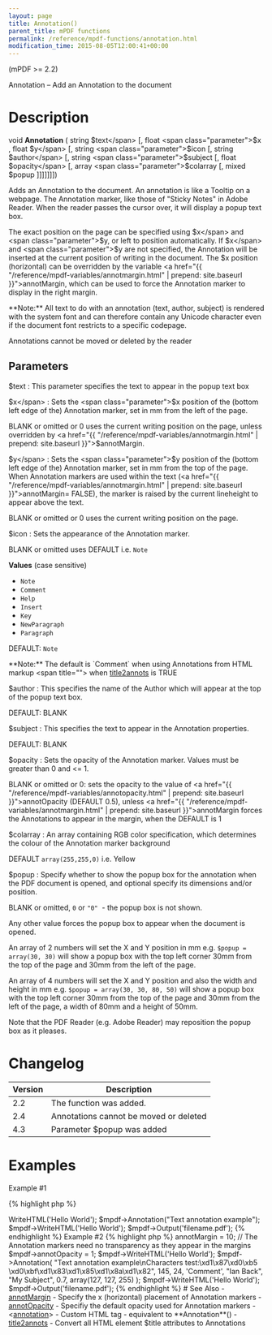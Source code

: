 ```yaml
---
layout: page
title: Annotation()
parent_title: mPDF functions
permalink: /reference/mpdf-functions/annotation.html
modification_time: 2015-08-05T12:00:41+00:00
---
```


(mPDF >= 2.2)

Annotation – Add an Annotation to the document

# Description

void **Annotation** ( 
string <span class="parameter">$text</span> 
[, float <span class="parameter">$x</span> , 
float <span class="parameter">$y</span> 
[, string <span class="parameter">$icon</span> 
[, string <span class="parameter">$author</span> 
[, string <span class="parameter">$subject</span> 
[, float <span class="parameter">$opacity</span> 
[, array <span class="parameter">$colarray</span> 
[, mixed <span class="parameter">$popup</span> 
]]]]]]])

Adds an Annotation to the document. An annotation is like a Tooltip on a webpage. The Annotation marker, like those 
of "Sticky Notes" in Adobe Reader. When the reader passes the cursor over, it will display a popup text box.

The exact position on the page can be specified using <span class="parameter">$x</span> and 
<span class="parameter">$y</span>, or left to position automatically. If <span class="parameter">$x</span> and 
<span class="parameter">$y</span> are not specified, the Annotation will be inserted at the current position of 
writing in the document. The <span class="parameter">$x</span> position (horizontal) can be overridden by the 
variable <a href="{{ "/reference/mpdf-variables/annotmargin.html" | prepend: site.baseurl }}">annotMargin</a>, 
which can be used to force the Annotation marker to display in the right margin.

<div class="alert alert-info" role="alert" markdown="1">
  **Note:** All text to do with an annotation (text, author, subject) is rendered with the system 
  font and can therefore contain any Unicode character even if the document font restricts to a specific codepage.
</div>

Annotations cannot be moved or deleted by the reader

## Parameters

<span class="parameter">$text</span>
: This parameter specifies the text to appear in the popup text box

<span class="parameter">$x</span>
: Sets the <span class="parameter">$x</span> position of the (bottom left edge of the) Annotation marker, 
  set in mm from the left of the page.

  <span class="smallblock">BLANK</span> or omitted or 0 uses the current writing position on the page, unless 
  overridden by <a href="{{ "/reference/mpdf-variables/annotmargin.html" | prepend: site.baseurl }}">$annotMargin</a>.

<span class="parameter">$y</span>
: Sets the <span class="parameter">$y</span> position of the (bottom left edge of the) Annotation marker, set 
  in mm from the top of the page. When Annotation markers are used within the text 
  (<a href="{{ "/reference/mpdf-variables/annotmargin.html" | prepend: site.baseurl }}">annotMargin</a>=
  <span class="smallblock">FALSE</span>), the marker is raised by the current lineheight to appear above the text.

  <span class="smallblock">BLANK</span> or omitted or 0 uses the current writing position on the page.

<span class="parameter">$icon</span>
: Sets the appearance of the Annotation marker.

  <span class="smallblock">BLANK</span> or omitted uses <span class="smallblock">DEFAULT</span> i.e. `Note`

  **Values** (case sensitive)

  * `Note`
  * `Comment`
  * `Help`
  * `Insert`
  * `Key`
  * `NewParagraph`
  * `Paragraph`

  <span class="smallblock">DEFAULT:</span> `Note`

  <div class="alert alert-info" role="alert" markdown="1">
    **Note:** The default is `Comment` when using Annotations from HTML markup &lt;span title=""&gt;
    when <a href="{{ "/reference/mpdf-variables/title2annots.html" | prepend: site.baseurl }}">title2annots</a> 
    is <span class="smallblock">TRUE</span>
  </div>

<span class="parameter">$author</span>
: This specifies the name of the Author which will appear at the top of the popup text box.

  <span class="smallblock">DEFAULT</span>: <span class="smallblock">BLANK</span>

<span class="parameter">$subject</span>
: This specifies the text to appear in the Annotation properties.

  <span class="smallblock">DEFAULT</span>: <span class="smallblock">BLANK</span>

<span class="parameter">$opacity</span>
: Sets the opacity of the Annotation marker. Values must be greater than 0 and <= 1.

  <span class="smallblock">BLANK</span> or omitted or 0: sets the opacity to the value of 
  <a href="{{ "/reference/mpdf-variables/annotopacity.html" | prepend: site.baseurl }}">annotOpacity</a> 
  (<span class="smallblock">DEFAULT</span> 0.5), 
  unless <a href="{{ "/reference/mpdf-variables/annotmargin.html" | prepend: site.baseurl }}">annotMargin</a> 
  forces the Annotations to appear in the margin, when the <span class="smallblock">DEFAULT</span> is 1

<span class="parameter">$colarray</span>
: An array containing RGB color specification, which determines the colour of the Annotation marker background

  <span class="smallblock">DEFAULT</span> `array(255,255,0)` i.e. Yellow

<span class="parameter">$popup</span>
: Specify whether to show the popup box for the annotation when the PDF document is opened, and optional specify its 
  dimensions and/or position.

  <span class="smallblock">BLANK</span> or omitted, `0` or `"0"`  - the popup box is not shown.

  Any other value forces the popup box to appear when the document is opened.

  An array of 2 numbers will set the X and Y position in mm e.g. `$popup = array(30, 30)` 
  will show a popup box with the top left corner 30mm from the top of the page and 30mm from the left of the page.

  An array of 4 numbers will set the X and Y position and also the width and height in mm e.g. 
  `$popup = array(30, 30, 80, 50)` will show a popup box with the top left corner 30mm from 
  the top of the page and 30mm from the left of the page, a width of 80mm and a height of 50mm.

  Note that the PDF Reader (e.g. Adobe Reader) may reposition the popup box as it pleases.

# Changelog

<table class="table">
<thead>
  <tr>
    <th>Version</th>
    <th>Description</th>
  </tr>
</thead>
<tbody>
  <tr>
    <td>2.2</td>
    <td>The function was added.</td>
  </tr>
  <tr>
    <td>2.4</td>
    <td>Annotations cannot be moved or deleted</td>
  </tr>
  <tr>
    <td>4.3</td>
    <td>Parameter <span class="parameter">$popup</span> was added</td>
  </tr>
</tbody>
</table>

# Examples

Example #1

{% highlight php %}
<?php
$mpdf = new \Mpdf\Mpdf();

$mpdf->WriteHTML('Hello World');
$mpdf->Annotation("Text annotation example");
$mpdf->WriteHTML('Hello World');

$mpdf->Output('filename.pdf');
{% endhighlight %}

Example #2

{% highlight php %}
<?php
$mpdf = new \Mpdf\Mpdf();

// The Annotation markers will appear 10mm in from the right margin of the page
$mpdf->annotMargin = 10;
// The Annotation markers need no transparency as they appear in the margins
$mpdf->annotOpacity = 1;

$mpdf->WriteHTML('Hello World');
$mpdf->Annotation(
    "Text annotation example\nCharacters test:\xd1\x87\xd0\xb5 \xd0\xbf\xd1\x83\xd1\x85\xd1\x8a\xd1\x82", 
    145, 24, 'Comment', "Ian Back", "My Subject", 
    0.7, array(127, 127, 255)
);
$mpdf->WriteHTML('Hello World');

$mpdf->Output('filename.pdf');
{% endhighlight %}

# See Also

- <a href="http://uk3.php.net/manual/en/function.explode.php"> </a><a href="{{ "/reference/mpdf-variables/annotmargin.html" | prepend: site.baseurl }}">annotMargin</a> - Specify the x (horizontal) placement of Annotation markers
- <a href="{{ "/reference/mpdf-variables/annotopacity.html" | prepend: site.baseurl }}">annotOpacity</a> - Specifiy the default opacity used for Annotation markers
- &lt;<a href="{{ "/reference/html-control-tags/annotation.html" | prepend: site.baseurl }}">annotation</a>&gt; - Custom HTML tag - equivalent to **Annotation**()
- <a href="{{ "/reference/mpdf-variables/title2annots.html" | prepend: site.baseurl }}">title2annots</a> - Convert all HTML element <span class="parameter">$title</span> attributes to Annotations
